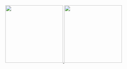 <div>
  <a href="https://github.com/luis-guts">
  <img height="180em" src="https://github-readme-stats.vercel.app/api?username=luis-guts&show_icons=true&theme=dracula&include_all_commits=true&count_private=true"/>
  <img height="180em" src="https://github-readme-stats.vercel.app/api/top-langs/?username=luis-guts&show_icons&layout=compact&langs_count=7&theme=dracula"/>
</div>
  
